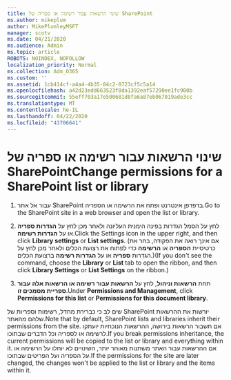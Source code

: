 ```yaml
---
title: שינוי הרשאות עבור רשימה או ספריה של SharePoint
ms.author: mikeplum
author: MikePlumleyMSFT
manager: scotv
ms.date: 04/21/2020
ms.audience: Admin
ms.topic: article
ROBOTS: NOINDEX, NOFOLLOW
localization_priority: Normal
ms.collection: Adm_O365
ms.custom: ''
ms.assetid: 1cb414cf-a4a4-4b35-84c2-0723cf5c5a14
ms.openlocfilehash: a42d23edd663523f8da1392eaf57290ee1fc900b
ms.sourcegitcommit: 55eff703a17e500681d8fa6a87eb067019ade3cc
ms.translationtype: MT
ms.contentlocale: he-IL
ms.lasthandoff: 04/22/2020
ms.locfileid: "43706641"
---
```

# <a name="change-permissions-for-a-sharepoint-list-or-library"></a><span data-ttu-id="206b2-102">שינוי הרשאות עבור רשימה או ספריה של SharePoint</span><span class="sxs-lookup"><span data-stu-id="206b2-102">Change permissions for a SharePoint list or library</span></span>

1. <span data-ttu-id="206b2-103">עבור אל אתר SharePoint בדפדפן אינטרנט ופתח את הרשימה או הספריה.</span><span class="sxs-lookup"><span data-stu-id="206b2-103">Go to the SharePoint site in a web browser and open the list or library.</span></span>
    
2. <span data-ttu-id="206b2-104">לחץ על הסמל הגדרות בפינה הימנית העליונה ולאחר מכן לחץ על **הגדרות ספריה** או על **הגדרות רשימה**.</span><span class="sxs-lookup"><span data-stu-id="206b2-104">Click the Settings icon in the upper right, and then click **Library settings** or **List settings**.</span></span> <span data-ttu-id="206b2-105">(אם אינך רואה את הפקודה, בחר את כרטיסיית **הספריה** או **הרשימה** כדי לפתוח את רצועת הכלים ולאחר מכן לחץ על הגדרות **ספריה** או על **הגדרות רשימה** ברצועת הכלים.)</span><span class="sxs-lookup"><span data-stu-id="206b2-105">(If you don't see the command, choose the **Library** or **List** tab to open the ribbon, and then click **Library Settings** or **List Settings** on the ribbon.)</span></span> 
    
3. <span data-ttu-id="206b2-106">תחת **הרשאות וניהול**, לחץ על **הרשאות עבור רשימה או הרשאות אלה** **עבור ספריית מסמכים זו**.</span><span class="sxs-lookup"><span data-stu-id="206b2-106">Under **Permissions and Management**, click **Permissions for this list** or **Permissions for this document library**.</span></span>
    
<span data-ttu-id="206b2-107">שים לב כי כברירת מחדל, רשימות וספריות של SharePoint יורשות את ההרשאות שלהם מהאתר.</span><span class="sxs-lookup"><span data-stu-id="206b2-107">Note that by default, SharePoint lists and libraries inherit their permissions from the site.</span></span> <span data-ttu-id="206b2-108">אם תשבור הרשאות בירושה, ההרשאות הנוכחיות יועתקו לרשימה או לספריה וכל הדברים שבתוכו.</span><span class="sxs-lookup"><span data-stu-id="206b2-108">If you break permissions inheritance, the current permissions will be copied to the list or library and everything within it.</span></span> <span data-ttu-id="206b2-109">אם ההרשאות עבור האתר משתנות מאוחר יותר, השינויים לא יוחלו על הרשימה או על הספריה ועל הפריטים שבתוכו.</span><span class="sxs-lookup"><span data-stu-id="206b2-109">If the permissions for the site are later changed, the changes won't be applied to the list or library and the items within it.</span></span>
  

